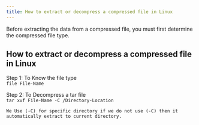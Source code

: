 ```yaml
---
title: How to extract or decompress a compressed file in Linux
---
```

Before extracting the data from a compressed file, you must first determine the compressed file type.<br>

## How to extract or decompress a compressed file in Linux
Step 1: To Know the file type<br>
`file File-Name`

Step 2: To Decompress a tar file<br>
`tar xvf File-Name -C /Directory-Location`

`We Use (-C) for specific directory if we do not use (-C) then it automatically extract to current directory.`
